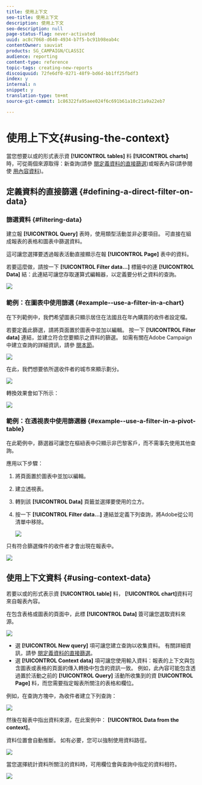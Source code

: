 ```yaml
---
title: 使用上下文
seo-title: 使用上下文
description: 使用上下文
seo-description: null
page-status-flag: never-activated
uuid: ac8c7068-d640-4934-b7f5-bc91b98eab4c
contentOwner: sauviat
products: SG_CAMPAIGN/CLASSIC
audience: reporting
content-type: reference
topic-tags: creating-new-reports
discoiquuid: 72fe6df0-0271-48f9-bd6d-bb1ff25fbdf3
index: y
internal: n
snippet: y
translation-type: tm+mt
source-git-commit: 1c86322fa95aee024f6c691b61a10c21a9a22eb7

---
```



# 使用上下文{#using-the-context}

當您想要以或的形式表示資 **[!UICONTROL tables]** 料 **[!UICONTROL charts]**&#x200B;時，可從兩個來源取得：新查詢(請參 [閱定義資料的直接篩選](#defining-a-direct-filter-on-data))或報表內容(請參閱使 [用內容資料](#using-context-data))。

## 定義資料的直接篩選 {#defining-a-direct-filter-on-data}

### 篩選資料 {#filtering-data}

建立報 **[!UICONTROL Query]** 表時，使用類型活動並非必要項目。 可直接在組成報表的表格和圖表中篩選資料。

這可讓您選擇要透過報表活動直接顯示在報 **[!UICONTROL Page]** 表中的資料。

若要這麼做，請按一下 **[!UICONTROL Filter data...]** 標籤中的連 **[!UICONTROL Data]** 結：此連結可讓您存取運算式編輯器，以定義要分析之資料的查詢。

![](assets/reporting_filter_data_from_page.png)

### 範例：在圖表中使用篩選 {#example--use-a-filter-in-a-chart}

在下列範例中，我們希望圖表只顯示居住在法國且在年內購買的收件者設定檔。

若要定義此篩選，請將頁面置於圖表中並加以編輯。 按一下 **[!UICONTROL Filter data]** 連結，並建立符合您要顯示之資料的篩選。 如需有關在Adobe Campaign中建立查詢的詳細資訊，請參 [閱本節](../../platform/using/about-queries-in-campaign.md)。

![](assets/s_ncs_advuser_report_wizard_029.png)

在此，我們想要依所選收件者的城市來顯示劃分。

![](assets/reporting_graph_with_2vars.png)

轉換效果會如下所示：

![](assets/reporting_graph_with_2vars_preview.png)

### 範例：在透視表中使用篩選器 {#example--use-a-filter-in-a-pivot-table}

在此範例中，篩選器可讓您在樞紐表中只顯示非巴黎客戶，而不需事先使用其他查詢。

應用以下步驟：

1. 將頁面置於圖表中並加以編輯。
1. 建立透視表。
1. 轉到該 **[!UICONTROL Data]** 頁籤並選擇要使用的立方。
1. 按一下 **[!UICONTROL Filter data...]** 連結並定義下列查詢，將Adobe從公司清單中移除。

   ![](assets/s_ncs_advuser_report_display_03.png)

只有符合篩選條件的收件者才會出現在報表中。

![](assets/s_ncs_advuser_report_display_04.png)

## 使用上下文資料 {#using-context-data}

若要以或的形式表示資 **[!UICONTROL table]** 料， **[!UICONTROL chart]**&#x200B;資料可來自報表內容。

在包含表格或圖表的頁面中，此標 **[!UICONTROL Data]** 簽可讓您選取資料來源。

![](assets/s_ncs_advuser_report_datasource_3.png)

* 選 **[!UICONTROL New query]** 項可讓您建立查詢以收集資料。 有關詳細資訊，請參 [閱定義資料的直接篩選](#defining-a-direct-filter-on-data)。
* 選 **[!UICONTROL Context data]** 項可讓您使用輸入資料：報表的上下文與包含圖表或表格的頁面的傳入轉換中包含的資訊一致。 例如，此內容可能包含透過置於活動之前的 **[!UICONTROL Query]** 活動所收集到的資 **[!UICONTROL Page]** 料，而您需要指定報表所關注的表格和欄位。

例如，在查詢方塊中，為收件者建立下列查詢：

![](assets/s_ncs_advuser_report_datasource_2.png)

然後在報表中指出資料來源，在此案例中： **[!UICONTROL Data from the context]**。

資料位置會自動推斷。 如有必要，您可以強制使用資料路徑。

![](assets/s_ncs_advuser_report_datasource_4.png)

當您選擇統計資料所關注的資料時，可用欄位會與查詢中指定的資料相符。

![](assets/s_ncs_advuser_report_datasource_1.png)

